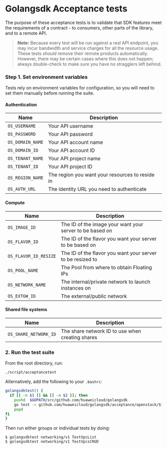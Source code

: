 # Golangsdk Acceptance tests

The purpose of these acceptance tests is to validate that SDK features meet
the requirements of a contract - to consumers, other parts of the library, and
to a remote API.

> **Note:** Because every test will be run against a real API endpoint, you
> may incur bandwidth and service charges for all the resource usage. These
> tests *should* remove their remote products automatically. However, there may
> be certain cases where this does not happen; always double-check to make sure
> you have no stragglers left behind.

### Step 1. Set environment variables

Tests rely on environment variables for configuration, so you will need
to set them manually before running the suite.

#### Authentication

|Name|Description|
|---|---|
|`OS_USERNAME`|Your API username|
|`OS_PASSWORD`|Your API password|
|`OS_DOMAIN_NAME`|Your API account name|
|`OS_DOMAIN_ID`|Your API account ID|
|`OS_TENANT_NAME`|Your API project name|
|`OS_TENANT_ID`|Your API project ID|
|`OS_REGION_NAME`|The region you want your resources to reside in|
|`OS_AUTH_URL`|The identity URL you need to authenticate|

#### Compute

|Name|Description|
|---|---|
|`OS_IMAGE_ID`|The ID of the image your want your server to be based on|
|`OS_FLAVOR_ID`|The ID of the flavor you want your server to be based on|
|`OS_FLAVOR_ID_RESIZE`|The ID of the flavor you want your server to be resized to|
|`OS_POOL_NAME`|The Pool from where to obtain Floating IPs|
|`OS_NETWORK_NAME`|The internal/private network to launch instances on|
|`OS_EXTGW_ID`|The external/public network|

#### Shared file systems
|Name|Description|
|---|---|
|`OS_SHARE_NETWORK_ID`| The share network ID to use when creating shares|

### 2. Run the test suite

From the root directory, run:

```
./script/acceptancetest
```

Alternatively, add the following to your `.bashrc`:

```bash
golangsdktest() {
  if [[ -n $1 ]] && [[ -n $2 ]]; then
    pushd  $GOPATH/src/github.com/huaweicloud/golangsdk
    go test -v github.com/huaweicloud/golangsdk/acceptance/openstack/$1 -run "$2" | tee ~/golangsdk.log
    popd
fi
}
```

Then run either groups or individual tests by doing:

```shell
$ golangsdktest networking/v1 TestVpcList
$ golangsdktest networking/v1 TestVpcsCRUD
```

